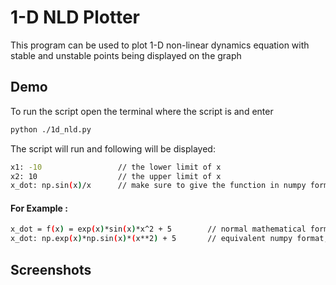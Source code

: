 
# 1-D NLD Plotter

This program can be used to plot 1-D non-linear dynamics equation with stable and
unstable points being displayed on the graph


## Demo

To run the script open the terminal where the script is and enter

```bash
python ./1d_nld.py
```
The script will run and following will be displayed:

```bash
x1: -10                 // the lower limit of x
x2: 10                  // the upper limit of x
x_dot: np.sin(x)/x      // make sure to give the function in numpy format
```

#### For Example :
```bash
x_dot = f(x) = exp(x)*sin(x)*x^2 + 5        // normal mathematical format
x_dot: np.exp(x)*np.sin(x)*(x**2) + 5       // equivalent numpy format, acceptable by sscript
```



## Screenshots

